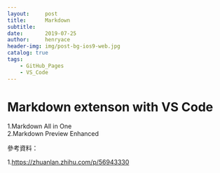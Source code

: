 ```yaml
---
layout:     post
title:      Markdown
subtitle:   
date:       2019-07-25
author:     henryace
header-img: img/post-bg-ios9-web.jpg
catalog: true
tags:
    - GitHub_Pages
    - VS_Code
---
```

# Markdown extenson with VS Code

1.Markdown All in One  
2.Markdown Preview Enhanced

參考資料：

1.<https://zhuanlan.zhihu.com/p/56943330>
